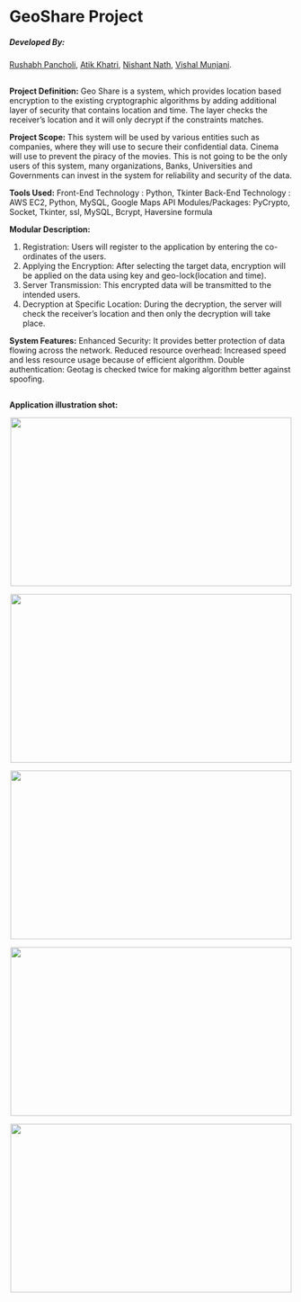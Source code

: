 # GeoShare Project

##### Developed By: 

[Rushabh Pancholi](https://www.linkedin.com/in/rushabh-pancholi-62235b166/), [Atik Khatri](https://www.linkedin.com/in/atikkhatri/), [Nishant Nath](https://www.linkedin.com/in/nishant-nath-a86a61129/), [Vishal Munjani](https://www.linkedin.com/in/vishal-munjani-689a21147/).

##

**Project Definition:** Geo Share is a system, which provides location based encryption to the existing cryptographic algorithms by adding additional layer of security that contains location and time. The layer checks the receiver’s location and it will only decrypt if the constraints matches.

**Project Scope:** This system will be used by various entities such as companies, where they will use to secure their confidential data. Cinema will use to prevent the piracy of the movies. This is not going to be the only users of this system, many organizations, Banks, Universities and Governments can invest in the system for reliability and security of the data.

**Tools Used:**
Front-End Technology : Python, Tkinter
Back-End Technology : AWS EC2, Python, MySQL, Google Maps API
Modules/Packages: PyCrypto, Socket, Tkinter, ssl, MySQL, Bcrypt, Haversine formula

**Modular Description:**
1. Registration: Users will register to the application by entering the co-ordinates of the users.
2. Applying the Encryption: After selecting the target data, encryption will be applied on the data using key and geo-lock(location and time).
3. Server Transmission: This encrypted data will be transmitted to the intended users.
4. Decryption at Specific Location: During the decryption, the server will check the receiver’s location and then only the decryption will take place.

**System Features:**
Enhanced Security: It provides better protection of data flowing across the network.
Reduced resource overhead: Increased speed and less resource usage because of efficient algorithm.
Double authentication: Geotag is checked twice for making algorithm better against spoofing.

##

**Application illustration shot:**

<p align="center"><img align="centre" width="500" height="300" src="https://i.imgur.com/UjwvxHe.png"></p> 
<p align="center"><img align="center" width="500" height="300" src="https://i.imgur.com/4GR8MZT.png"></p>
<p align="center"><img align="center" width="500" height="300" src="https://i.imgur.com/lVIQLYp.png"></p>
<p align="center"><img align="center" width="500" height="300" src="https://i.imgur.com/pJ59vun.png"></p>
<p align="center"><img align="center" width="500" height="300" src="https://i.imgur.com/IY479US.png"></p>
